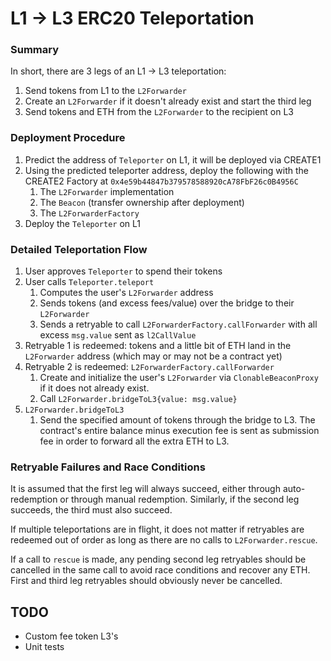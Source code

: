 # L1 -> L3 ERC20 Teleportation

### Summary

In short, there are 3 legs of an L1 -> L3 teleportation:
1. Send tokens from L1 to the `L2Forwarder`
2. Create an `L2Forwarder` if it doesn't already exist and start the third leg
3. Send tokens and ETH from the `L2Forwarder` to the recipient on L3

### Deployment Procedure
1. Predict the address of `Teleporter` on L1, it will be deployed via CREATE1
2. Using the predicted teleporter address, deploy the following with the CREATE2 Factory at `0x4e59b44847b379578588920cA78FbF26c0B4956C`
    1. The `L2Forwarder` implementation
    2. The `Beacon` (transfer ownership after deployment)
    3. The `L2ForwarderFactory`
3. Deploy the `Teleporter` on L1

### Detailed Teleportation Flow

1. User approves `Teleporter` to spend their tokens
2. User calls `Teleporter.teleport`
    1. Computes the user's `L2Forwarder` address
    2. Sends tokens (and excess fees/value) over the bridge to their `L2Forwarder`
    3. Sends a retryable to call `L2ForwarderFactory.callForwarder` with all excess `msg.value` sent as `l2CallValue`
3. Retryable 1 is redeemed: tokens and a little bit of ETH land in the `L2Forwarder` address (which may or may not be a contract yet)
4. Retryable 2 is redeemed: `L2ForwarderFactory.callForwarder`
    1. Create and initialize the user's `L2Forwarder` via `ClonableBeaconProxy` if it does not already exist.
    2. Call `L2Forwarder.bridgeToL3{value: msg.value}`
5. `L2Forwarder.bridgeToL3`
    1. Send the specified amount of tokens through the bridge to L3. The contract's entire balance minus execution fee is sent as submission fee in order to forward all the extra ETH to L3.

### Retryable Failures and Race Conditions

It is assumed that the first leg will always succeed, either through auto-redemption or through manual redemption. Similarly, if the second leg succeeds, the third must also succeed.

If multiple teleportations are in flight, it does not matter if retryables are redeemed out of order as long as there are no calls to `L2Forwarder.rescue`.

If a call to `rescue` is made, any pending second leg retryables should be cancelled in the same call to avoid race conditions and recover any ETH. First and third leg retryables should obviously never be cancelled.

## TODO

* Custom fee token L3's
* Unit tests
